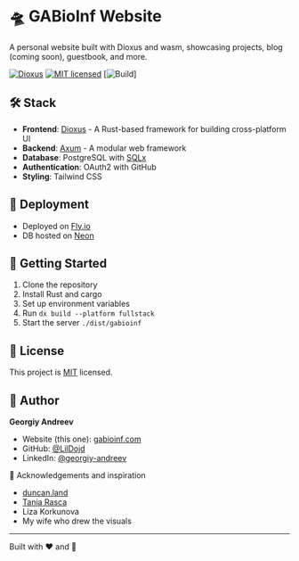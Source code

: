 # 🛸 GABioInf Website

A personal website built with Dioxus and wasm, showcasing projects, blog (coming soon), guestbook, and more.

[![Dioxus](https://img.shields.io/badge/Dioxus-0.4-blue.svg)](https://dioxuslabs.com/)
[![MIT licensed](https://img.shields.io/github/license/LilDojd/gabioinf)](./LICENSE)
[![Build](https://img.shields.io/github/checks-status/LilDojd/gabioinf/main)]

## 🛠️ Stack

- **Frontend**: [Dioxus](https://dioxuslabs.com/) - A Rust-based framework for building cross-platform UI
- **Backend**: [Axum](https://github.com/tokio-rs/axum) - A modular web framework
- **Database**: PostgreSQL with [SQLx](https://github.com/launchbadge/sqlx)
- **Authentication**: OAuth2 with GitHub
- **Styling**: Tailwind CSS

## 🚀 Deployment

- Deployed on [Fly.io](https://fly.io/)
- DB hosted on [Neon](https://neon.tech)

## 🏁 Getting Started

1. Clone the repository
2. Install Rust and cargo
3. Set up environment variables
4. Run `dx build --platform fullstack`
5. Start the server `./dist/gabioinf`

## 📝 License

This project is [MIT](https://opensource.org/licenses/MIT) licensed.

## 👤 Author

**Georgiy Andreev**

- Website (this one): [gabioinf.com](https://gabioinf.com)
- GitHub: [@LilDojd](https://github.com/LilDojd)
- LinkedIn: [@georgiy-andreev](https://linkedin.com/in/georgiy-andreev)

🙏 Acknowledgements and inspiration

- [duncan.land](https://duncan.land/)
- [Tania Rasca](https://www.taniarascia.com/)
- Liza Korkunova
- My wife who drew the visuals

---

Built with ❤️ and 🦀
